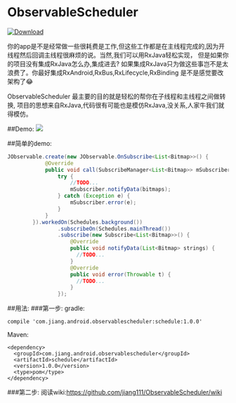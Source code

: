 # ObservableScheduler

[ ![Download](https://api.bintray.com/packages/yuesong/maven/ObservableScheduler/images/download.svg) ](https://bintray.com/yuesong/maven/ObservableScheduler/_latestVersion)

你的app是不是经常做一些很耗费是工作,但这些工作都是在主线程完成的,因为开线程然后回调主线程很麻烦的说。当然,我们可以用RxJava轻松实现，
但是如果你的项目没有集成RxJava怎么办,集成进去? 如果集成RxJava只为做这些事岂不是太浪费了。你最好集成RxAndroid,RxBus,RxLifecycle,RxBinding
是不是感觉要改架构了😂

ObservableScheduler 最主要的目的就是轻松的帮你在子线程和主线程之间做转换, 项目的思想来自RxJava,代码很有可能也是模仿RxJava,没关系,人家牛我们就得模仿。


##Demo:
![](https://raw.githubusercontent.com/jiang111/ObservableScheduler/master/art/art.gif)

##简单的demo:
```java
JObservable.create(new JObservable.OnSubscribe<List<Bitmap>>() {
            @Override
            public void call(SubscribeManager<List<Bitmap>> mSubscriber) {
                try {
                    //TODO... 
                    mSubscriber.notifyData(bitmaps);
                } catch (Exception e) {
                    mSubscriber.error(e);
                }
            }
        }).workedOn(Schedules.background())
                .subscribeOn(Schedules.mainThread())
                .subscribe(new Subscribe<List<Bitmap>>() {
                    @Override
                    public void notifyData(List<Bitmap> strings) {
                      //TODO... 
                    }
                    @Override
                    public void error(Throwable t) {
                      //TODO... 
                    }
                });
```

##用法:
###第一步:
gradle:
```
compile 'com.jiang.android.observablescheduler:schedule:1.0.0'
```
Maven:
```
<dependency>
  <groupId>com.jiang.android.observablescheduler</groupId>
  <artifactId>schedule</artifactId>
  <version>1.0.0</version>
  <type>pom</type>
</dependency>
```

###第二步:
阅读wiki:https://github.com/jiang111/ObservableScheduler/wiki
